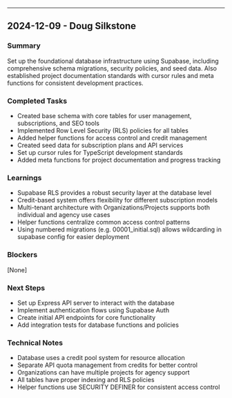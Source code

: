 ---

## 2024-12-09 - Doug Silkstone

### Summary

Set up the foundational database infrastructure using Supabase, including comprehensive schema migrations, security policies, and seed data. Also established project documentation standards with cursor rules and meta functions for consistent development practices.

### Completed Tasks

- Created base schema with core tables for user management, subscriptions, and SEO tools
- Implemented Row Level Security (RLS) policies for all tables
- Added helper functions for access control and credit management
- Created seed data for subscription plans and API services
- Set up cursor rules for TypeScript development standards
- Added meta functions for project documentation and progress tracking

### Learnings

- Supabase RLS provides a robust security layer at the database level
- Credit-based system offers flexibility for different subscription models
- Multi-tenant architecture with Organizations/Projects supports both individual and agency use cases
- Helper functions centralize common access control patterns
- Using numbered migrations (e.g. 00001_initial.sql) allows wildcarding in supabase config for easier deployment

### Blockers

[None]

### Next Steps

- Set up Express API server to interact with the database
- Implement authentication flows using Supabase Auth
- Create initial API endpoints for core functionality
- Add integration tests for database functions and policies

### Technical Notes

- Database uses a credit pool system for resource allocation
- Separate API quota management from credits for better control
- Organizations can have multiple projects for agency support
- All tables have proper indexing and RLS policies
- Helper functions use SECURITY DEFINER for consistent access control
